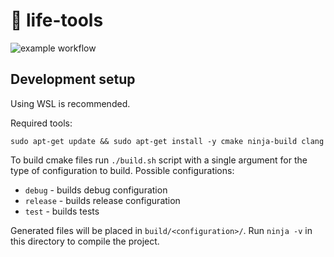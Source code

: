 # 🍃 life-tools

![example workflow](https://github.com/ArnasVaic/life-tools/actions/workflows/ci.yaml/badge.svg)

## Development setup

Using WSL is recommended.


Required tools:
```shell
sudo apt-get update && sudo apt-get install -y cmake ninja-build clang
```

To build cmake files run `./build.sh` script with a single argument for the type of configuration to build. Possible configurations:

- `debug` - builds debug configuration
- `release` - builds release configuration
- `test` - builds tests

Generated files will be placed in `build/<configuration>/`. Run `ninja -v` in this directory to compile the project.
